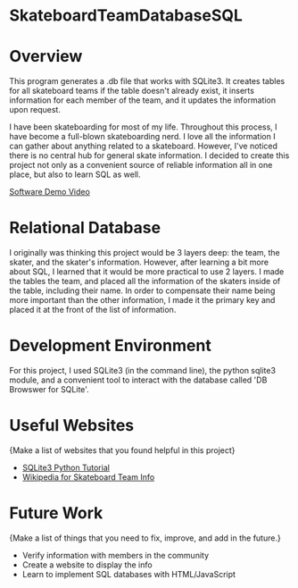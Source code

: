 # SkateboardTeamDatabaseSQL

# Overview


This program generates a .db file that works with SQLite3. It creates tables for all skateboard teams if the table doesn't already exist, it inserts information for each member of the team, and it updates the information upon request.

I have been skateboarding for most of my life. Throughout this process, I have become a full-blown skateboarding nerd. I love all the information I can gather about anything related to a skateboard. However, I've noticed there is no central hub for general skate information. I decided to create this project not only as a convenient source of reliable information all in one place, but also to learn SQL as well.


[Software Demo Video](http://youtube.link.goes.here)

# Relational Database


I originally was thinking this project would be 3 layers deep: the team, the skater, and the skater's information. However, after learning a bit more about SQL, I learned that it would be more practical to use 2 layers. I made the tables the team, and placed all the information of the skaters inside of the table, including their name. In order to compensate their name being more important than the other information, I made it the primary key and placed it at the front of the list of information.


# Development Environment


For this project, I used SQLite3 (in the command line), the python sqlite3 module, and a convenient tool to interact with the database called 'DB Browswer for SQLite'.

# Useful Websites

{Make a list of websites that you found helpful in this project}
* [SQLite3 Python Tutorial](https://likegeeks.com/python-sqlite3-tutorial/)
* [Wikipedia for Skateboard Team Info](https://en.wikipedia.org/wiki/Baker_Skateboards)

# Future Work

{Make a list of things that you need to fix, improve, and add in the future.}
* Verify information with members in the community
* Create a website to display the info
* Learn to implement SQL databases with HTML/JavaScript
